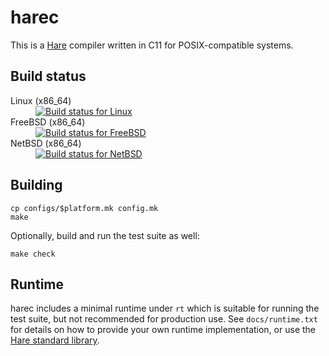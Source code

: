 # harec

This is a [Hare](https://harelang.org) compiler written in C11 for
POSIX-compatible systems.

## Build status

<dl>
  <dt>Linux (x86_64)</dt><dd><a href="https://builds.sr.ht/~sircmpwn/harec/commits/master/alpine.yml"><img src="https://builds.sr.ht/~sircmpwn/harec/commits/master/alpine.yml.svg" alt="Build status for Linux" /></a></dd>
  <dt>FreeBSD (x86_64)</dt><dd><a href="https://builds.sr.ht/~sircmpwn/harec/commits/master/freebsd.yml"><img src="https://builds.sr.ht/~sircmpwn/harec/commits/master/freebsd.yml.svg" alt="Build status for FreeBSD" /></a></dd>
  <dt>NetBSD (x86_64)</dt><dd><a href="https://builds.sr.ht/~sircmpwn/harec/commits/master/netbsd.yml"><img src="https://builds.sr.ht/~sircmpwn/harec/commits/master/netbsd.yml.svg" alt="Build status for NetBSD" /></a></dd>
</dl>

## Building

```
cp configs/$platform.mk config.mk
make
```

Optionally, build and run the test suite as well:

```
make check
```

## Runtime

harec includes a minimal runtime under `rt` which is suitable for running the
test suite, but not recommended for production use. See `docs/runtime.txt` for
details on how to provide your own runtime implementation, or use the [Hare
standard library](https://git.sr.ht/~sircmpwn/hare).
